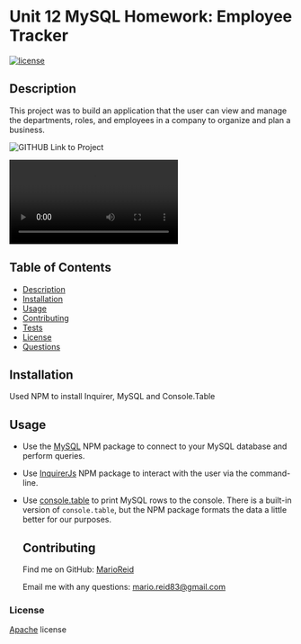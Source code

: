  # Unit 12 MySQL Homework: Employee Tracker

  [![license](https://img.shields.io/badge/License-Apache%202.0-blue.svg)](https://www.apache.org/licenses/LICENSE-2.0)

  ## Description
  
  This project was to build an application that the user can view and manage the departments, roles, and employees in a company
  to organize and plan a business.
  
  ![GITHUB Link to Project](https://github.com/MarioReid/employee-tracker)

  ![Employee Tracker](EmployeeVid.mp4)

  ## Table of Contents
  - [Description](#description)
  - [Installation](#installation)
  - [Usage](#usage)
  - [Contributing](#contributing)
  - [Tests](#tests)
  - [License](#license)
  - [Questions](#questions)
  
  ## Installation
  Used NPM  to install Inquirer, MySQL and Console.Table

  ## Usage
* Use the [MySQL](https://www.npmjs.com/package/mysql) NPM package to connect to your MySQL database and perform queries.

* Use [InquirerJs](https://www.npmjs.com/package/inquirer/v/0.2.3) NPM package to interact with the user via the command-line.

* Use [console.table](https://www.npmjs.com/package/console.table) to print MySQL rows to the console. There is a built-in version of `console.table`, but the NPM package formats the data a little better for our purposes.

  ## Contributing
  
  Find me on GitHub: [MarioReid](https://github.com/MarioReid)

  Email me with any questions: mario.reid83@gmail.com

### License
  [Apache](https://choosealicense.com/licenses/apache-2.0/) license
